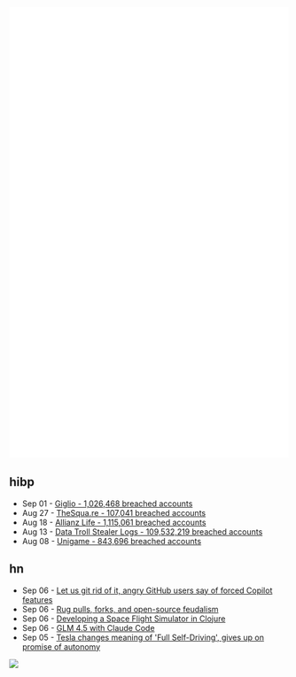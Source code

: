 ![Metrics](https://raw.githubusercontent.com/phixion/phixion/master/metrics.svg)

## hibp

<!--
for https://github.com/phixion/phixion/blob/main/.github/workflows/feeds.yml
-->
<!--START_SECTION:haveibeenpwnd-->
- Sep 01 - [Giglio - 1,026,468 breached accounts](https://haveibeenpwned.com/Breach/Giglio)
- Aug 27 - [TheSqua.re - 107,041 breached accounts](https://haveibeenpwned.com/Breach/TheSquare)
- Aug 18 - [Allianz Life - 1,115,061 breached accounts](https://haveibeenpwned.com/Breach/AllianzLife)
- Aug 13 - [Data Troll Stealer Logs - 109,532,219 breached accounts](https://haveibeenpwned.com/Breach/DataTrollStealerLogs)
- Aug 08 - [Unigame - 843,696 breached accounts](https://haveibeenpwned.com/Breach/Unigame)
<!--END_SECTION:haveibeenpwnd-->

## hn

<!--
for https://github.com/phixion/phixion/blob/main/.github/workflows/feeds.yml
-->
<!--START_SECTION:hn-->
- Sep 06 - [Let us git rid of it, angry GitHub users say of forced Copilot features](https://www.theregister.com/2025/09/05/github_copilot_complaints/)
- Sep 06 - [Rug pulls, forks, and open-source feudalism](https://lwn.net/SubscriberLink/1036465/e80ebbc4cee39bfb/)
- Sep 06 - [Developing a Space Flight Simulator in Clojure](https://www.wedesoft.de/software/2025/09/05/clojure-game/)
- Sep 06 - [GLM 4.5 with Claude Code](https://docs.z.ai/guides/llm/glm-4.5)
- Sep 05 - [Tesla changes meaning of 'Full Self-Driving', gives up on promise of autonomy](https://electrek.co/2025/09/05/tesla-changes-meaning-full-self-driving-give-up-promise-autonomy/)
<!--END_SECTION:hn-->

<!--
for https://yhype.me
-->
![](https://hit.yhype.me/github/profile?user_id=13013670)
